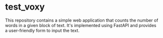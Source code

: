 # test_voxy
This repository contains a simple web application that counts the number of words in a given block of text. It's implemented using FastAPI and provides a user-friendly form to input the text.
